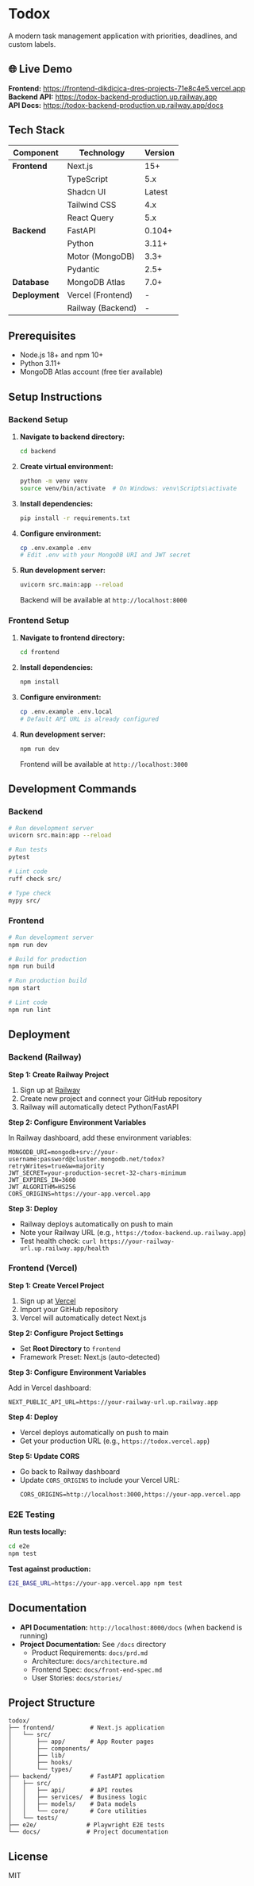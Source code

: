 # Todox

A modern task management application with priorities, deadlines, and custom labels.

## 🌐 Live Demo

**Frontend:** https://frontend-dikdicjca-dres-projects-71e8c4e5.vercel.app  
**Backend API:** https://todox-backend-production.up.railway.app  
**API Docs:** https://todox-backend-production.up.railway.app/docs

## Tech Stack

| Component | Technology | Version |
|-----------|-----------|---------|
| **Frontend** | Next.js | 15+ |
| | TypeScript | 5.x |
| | Shadcn UI | Latest |
| | Tailwind CSS | 4.x |
| | React Query | 5.x |
| **Backend** | FastAPI | 0.104+ |
| | Python | 3.11+ |
| | Motor (MongoDB) | 3.3+ |
| | Pydantic | 2.5+ |
| **Database** | MongoDB Atlas | 7.0+ |
| **Deployment** | Vercel (Frontend) | - |
| | Railway (Backend) | - |

## Prerequisites

- Node.js 18+ and npm 10+
- Python 3.11+
- MongoDB Atlas account (free tier available)

## Setup Instructions

### Backend Setup

1. **Navigate to backend directory:**
   ```bash
   cd backend
   ```

2. **Create virtual environment:**
   ```bash
   python -m venv venv
   source venv/bin/activate  # On Windows: venv\Scripts\activate
   ```

3. **Install dependencies:**
   ```bash
   pip install -r requirements.txt
   ```

4. **Configure environment:**
   ```bash
   cp .env.example .env
   # Edit .env with your MongoDB URI and JWT secret
   ```

5. **Run development server:**
   ```bash
   uvicorn src.main:app --reload
   ```

   Backend will be available at `http://localhost:8000`

### Frontend Setup

1. **Navigate to frontend directory:**
   ```bash
   cd frontend
   ```

2. **Install dependencies:**
   ```bash
   npm install
   ```

3. **Configure environment:**
   ```bash
   cp .env.example .env.local
   # Default API URL is already configured
   ```

4. **Run development server:**
   ```bash
   npm run dev
   ```

   Frontend will be available at `http://localhost:3000`

## Development Commands

### Backend

```bash
# Run development server
uvicorn src.main:app --reload

# Run tests
pytest

# Lint code
ruff check src/

# Type check
mypy src/
```

### Frontend

```bash
# Run development server
npm run dev

# Build for production
npm run build

# Run production build
npm start

# Lint code
npm run lint
```

## Deployment

### Backend (Railway)

**Step 1: Create Railway Project**
1. Sign up at [Railway](https://railway.app)
2. Create new project and connect your GitHub repository
3. Railway will automatically detect Python/FastAPI

**Step 2: Configure Environment Variables**

In Railway dashboard, add these environment variables:

```
MONGODB_URI=mongodb+srv://your-username:password@cluster.mongodb.net/todox?retryWrites=true&w=majority
JWT_SECRET=your-production-secret-32-chars-minimum
JWT_EXPIRES_IN=3600
JWT_ALGORITHM=HS256
CORS_ORIGINS=https://your-app.vercel.app
```

**Step 3: Deploy**
- Railway deploys automatically on push to main
- Note your Railway URL (e.g., `https://todox-backend.up.railway.app`)
- Test health check: `curl https://your-railway-url.up.railway.app/health`

### Frontend (Vercel)

**Step 1: Create Vercel Project**
1. Sign up at [Vercel](https://vercel.com)
2. Import your GitHub repository
3. Vercel will automatically detect Next.js

**Step 2: Configure Project Settings**
- Set **Root Directory** to `frontend`
- Framework Preset: Next.js (auto-detected)

**Step 3: Configure Environment Variables**

Add in Vercel dashboard:

```
NEXT_PUBLIC_API_URL=https://your-railway-url.up.railway.app
```

**Step 4: Deploy**
- Vercel deploys automatically on push to main
- Get your production URL (e.g., `https://todox.vercel.app`)

**Step 5: Update CORS**
- Go back to Railway dashboard
- Update `CORS_ORIGINS` to include your Vercel URL:
  ```
  CORS_ORIGINS=http://localhost:3000,https://your-app.vercel.app
  ```

### E2E Testing

**Run tests locally:**
```bash
cd e2e
npm test
```

**Test against production:**
```bash
E2E_BASE_URL=https://your-app.vercel.app npm test
```

## Documentation

- **API Documentation:** `http://localhost:8000/docs` (when backend is running)
- **Project Documentation:** See `/docs` directory
  - Product Requirements: `docs/prd.md`
  - Architecture: `docs/architecture.md`
  - Frontend Spec: `docs/front-end-spec.md`
  - User Stories: `docs/stories/`

## Project Structure

```
todox/
├── frontend/          # Next.js application
│   └── src/
│       ├── app/       # App Router pages
│       ├── components/
│       ├── lib/
│       ├── hooks/
│       └── types/
├── backend/           # FastAPI application
│   ├── src/
│   │   ├── api/       # API routes
│   │   ├── services/  # Business logic
│   │   ├── models/    # Data models
│   │   └── core/      # Core utilities
│   └── tests/
├── e2e/              # Playwright E2E tests
└── docs/             # Project documentation
```

## License

MIT